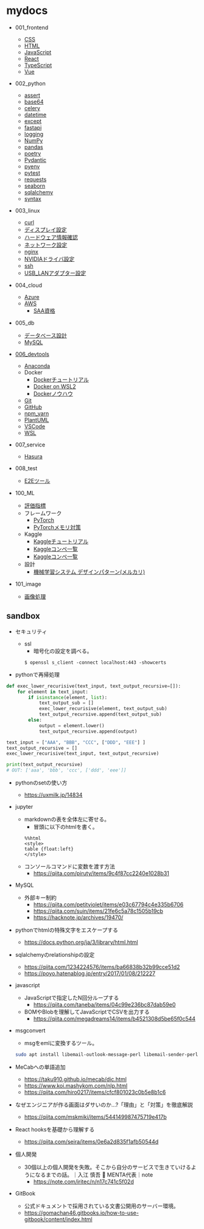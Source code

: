 # mydocs

- 001_frontend
  - [CSS       ](./001_frontend/css.md)
  - [HTML      ](./001_frontend/html.md)
  - [JavaScript](./001_frontend/javascript.md)
  - [React     ](./001_frontend/react.md)
  - [TypeScript](./001_frontend/typescript.md)
  - [Vue       ](./001_frontend/vue.md)

- 002_python
  - [assert    ](./002_python/assert.md)
  - [base64    ](./002_python/base64.md)
  - [celery    ](./002_python/celery.md)
  - [datetime  ](./002_python/datetime.md)
  - [except    ](./002_python/except.md)
  - [fastapi   ](./002_python/fastapi.md)
  - [logging   ](./002_python/logging.md)
  - [NumPy     ](./002_python/numpy.md)
  - [pandas    ](./002_python/pandas.md)
  - [poetry    ](./002_python/poetry.md)
  - [Pydantic  ](./002_python/pydantic.md)
  - [pyenv     ](./002_python/pyenv.md)
  - [pytest    ](./002_python/pytest.md)
  - [requests  ](./002_python/requests.md)
  - [seaborn   ](./002_python/seaborn.md)
  - [sqlalchemy](./002_python/sqlalchemy.md)
  - [syntax    ](./002_python/syntax.md)
  
- 003_linux
  - [curl                 ](./003_linux/curl.md)
  - [ディスプレイ設定     ](./003_linux/display_config.md)
  - [ハードウェア情報確認 ](./003_linux/hardware_specs.md)
  - [ネットワーク設定     ](./003_linux/network_config.md)
  - [nginx                ](./003_linux/nginx.md)
  - [NVIDIAドライバ設定   ](./003_linux/nvidia_driver.md)
  - [ssh                  ](./003_linux/ssh.md)
  - [USB_LANアダプター設定](./003_linux/usb_lan_adapter.md)

- 004_cloud
  - [Azure](./004_cloud/azure.md)
  - [AWS  ](./004_cloud/aws.md)
    - [SAA資格](./004_cloud/aws_saa.md)

- 005_db
  - [データベース設計](./005_db/db_design.md)
  - [MySQL           ](./005_db/mysql.md)

- [006_devtools](006_devtools/README.md)
  - [Anaconda](./006_devtools/Anaconda.md)
  - Docker
    - [Dockerチュートリアル](./006_devtools/docker_001_tutorial.md)
    - [Docker on WSL2      ](./006_devtools/docker_002_wsl.md)
    - [Dockerノウハウ      ](./006_devtools/docker_003_knowhow.md)
  - [Git     ](./006_devtools/git.md)
  - [GitHub  ](./006_devtools/github.md)
  - [npm_yarn](./006_devtools/npm_yarn.md)
  - [PlantUML](./006_devtools/plantuml.md)
  - [VSCode  ](./006_devtools/vscode.md)
  - [WSL     ](./006_devtools/wsl.md)

- 007_service
  - [Hasura  ](./007_service/hasura.md)

- 008_test
  - [E2Eツール](./008_test/e2e.md)

- 100_ML
  - [評価指標](./100_ML/evaluation.md)
  - フレームワーク
    - [PyTorch          ](./100_ML/framework_001_pytorch.md)
    - [PyTorchメモリ対策](./100_ML/framework_002_pytorch_memory_opt.md)
  - Kaggle
    - [Kaggleチュートリアル](./100_ML/kaggle_001_tutorial.md)
    - [Kaggleコンペ一覧    ](./100_ML/kaggle_002_competition.md)
    - [Kaggleコンペ一覧    ](./100_ML/kaggle_003_code_compe_time_series.md)
  - 設計
    - [機械学習システム デザインパターン(メルカリ)](./100_ML/ml_system_design.md)

- 101_image
  - [画像処理](./101_image/README.md)

## sandbox

- セキュリティ
  - ssl
    - 暗号化の設定を調べる。
    ```shell
    $ openssl s_client -connect localhost:443 -showcerts
    ```

- pythonで再帰処理

```python
def exec_lower_recurisive(text_input, text_output_recursive=[]):
    for element in text_input:
        if isinstance(element, list):
            text_output_sub = []
            exec_lower_recurisive(element, text_output_sub)
            text_output_recursive.append(text_output_sub)
        else:
            output = element.lower()
            text_output_recursive.append(output)

text_input = ["AAA", "BBB", "CCC", ["DDD", "EEE"] ]
text_output_recursive = []
exec_lower_recurisive(text_input, text_output_recursive)

print(text_output_recursive)
# OUT: ['aaa', 'bbb', 'ccc', ['ddd', 'eee']]
```

- pythonのsetの使い方
  - https://uxmilk.jp/14834

- jupyter
  - markdownの表を全体左に寄せる。
    - 冒頭に以下のhtmlを書く。
    ```
    %%html
    <style>
    table {float:left}
    </style>
    ```
  - コンソールコマンドに変数を渡す方法
    - https://qiita.com/piruty/items/9c4f87cc2240e1028b31

- MySQL
  - 外部キー制約
    - https://qiita.com/petitviolet/items/e03c67794c4e335b6706
    - https://qiita.com/suin/items/21fe6c5a78c1505b19cb
    - https://hacknote.jp/archives/19470/

- pythonでhtmlの特殊文字をエスケープする
  - https://docs.python.org/ja/3/library/html.html

- sqlalchemyのrelationshipの設定
  - https://qiita.com/1234224576/items/ba66838b32b99cce51d2
  - https://poyo.hatenablog.jp/entry/2017/01/08/212227

- javascript
  - JavaScriptで指定したN回分ループする
    - https://qiita.com/taneba/items/04c99e236bc87dab59e0
  - BOMやBlobを理解してJavaScriptでCSVを出力する
    - https://qiita.com/megadreams14/items/b4521308d5be65f0c544

- msgconvert
  - msgをemlに変換するツール。
  ```sh
  sudo apt install libemail-outlook-message-perl libemail-sender-perl
  ```

- MeCabへの単語追加
  - https://taku910.github.io/mecab/dic.html
  - https://www.koi.mashykom.com/nlp.html
  - https://qiita.com/hiro0217/items/cfcf801023c0b5e8b1c6

- なぜエンジニアが作る画面はダサいのか…?「理由」と「対策」を徹底解説
  - https://qiita.com/mskmiki/items/544149987475719e417b

- React hooksを基礎から理解する
  - https://qiita.com/seira/items/0e6a2d835f1afb50544d

- 個人開発
  - 30個以上の個人開発を失敗。そこから自分のサービスで生きていけるようになるまでの話。｜入江 慎吾 🚀 MENTA代表｜note
    - https://note.com/iritec/n/n17c741c5f02d

- GitBook
  - 公式ドキュメントで採用されている文書公開用のサーバー環境。
  - https://gomachan46.gitbooks.io/how-to-use-gitbook/content/index.html